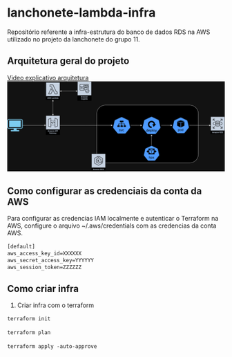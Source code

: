 # lanchonete-lambda-infra
Repositório referente a infra-estrutura do banco de dados RDS na AWS utilizado no projeto da lanchonete do grupo 11.

## Arquitetura geral do projeto
[Video explicativo arquitetura]()
![Diagrama](arquitetura.png)

## Como configurar as credenciais da conta da AWS

Para configurar as credencias IAM localmente e  autenticar o Terraform na AWS, configure o arquivo ~/.aws/credentials com as credencias da conta AWS.

```
[default]
aws_access_key_id=XXXXXX
aws_secret_access_key=YYYYYY
aws_session_token=ZZZZZZ
```

## Como criar infra

1. Criar infra com o terraform
```
terraform init

terraform plan

terraform apply -auto-approve
```